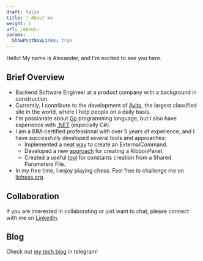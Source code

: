 ```yaml
---
draft: false
title: 👋 About me
weight: 1
url: /about/
params:
  ShowPostNavLinks: true 
---
```


Hello! My name is Alexander, and I'm excited to see you here.

<!--more-->

## Brief Overview

* Backend Software Engineer at a product company with a background in construction.
* Currently, I contribute to the development of [Avito](http://avito.ru), the largest classified site in the world, where I help people on a daily basis.
* I'm passionate about [Go](https://go.dev/) programming language, but I also have experience with [.NET](https://dotnet.microsoft.com/en-us/) (especially C#).
* I am a BIM-certified professional with over 5 years of experience, and I have successfully developed several tools and approaches:
  * Implemented a neat [way](https://github.com/novikov-ai/revit-basic-command) to create an ExternalCommand.
  * Developed a new [approach](https://github.com/novikov-ai/revit-ribbon-builder) for creating a RibbonPanel.
  * Created a useful [tool](https://github.com/novikov-ai/revit-sp-transfer) for constants creation from a Shared Parameters File.
* In my free time, I enjoy playing chess. Feel free to challenge me on [lichess.org](https://lichess.org/@/ainovikov).

## Collaboration

If you are interested in collaborating or just want to chat, please connect with me on [LinkedIn](https://www.linkedin.com/in/novikov-ai).

## Blog

Check out [my tech blog](https://t.me/time2code) in telegram!
